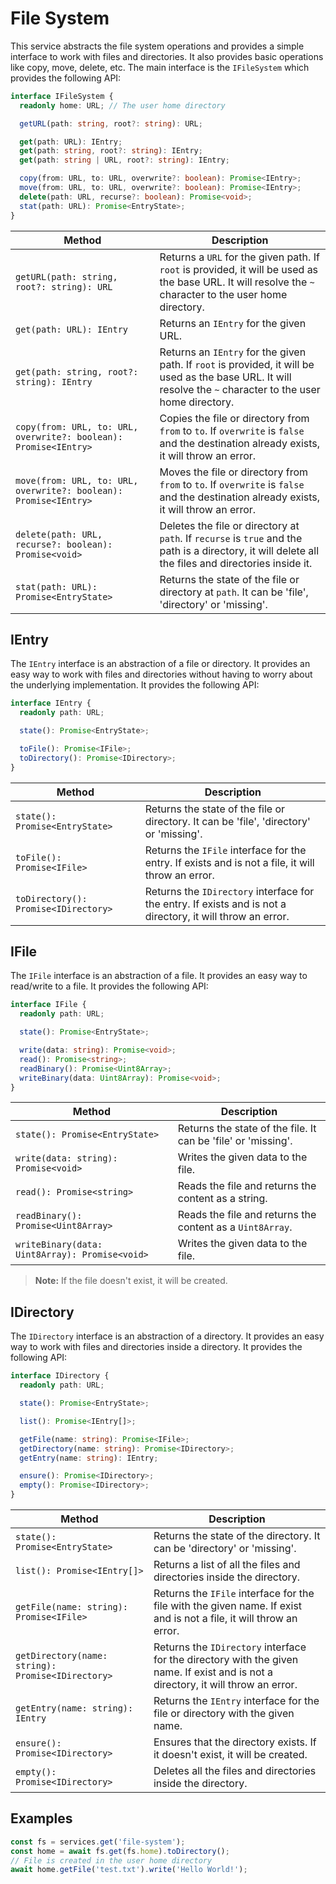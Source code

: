 
# File System

This service abstracts the file system operations and provides a simple interface to work with files and directories. It also provides basic operations like copy, move, delete, etc.
The main interface is the `IFileSystem` which provides the following API:

```ts
interface IFileSystem {
  readonly home: URL; // The user home directory

  getURL(path: string, root?: string): URL;

  get(path: URL): IEntry;
  get(path: string, root?: string): IEntry;
  get(path: string | URL, root?: string): IEntry;

  copy(from: URL, to: URL, overwrite?: boolean): Promise<IEntry>;
  move(from: URL, to: URL, overwrite?: boolean): Promise<IEntry>;
  delete(path: URL, recurse?: boolean): Promise<void>;
  stat(path: URL): Promise<EntryState>;
}
```

| Method | Description |
| --- | --- |
| `getURL(path: string, root?: string): URL` | Returns a `URL` for the given path. If `root` is provided, it will be used as the base URL. It will resolve the `~` character to the user home directory. |
| `get(path: URL): IEntry` | Returns an `IEntry` for the given URL. |
| `get(path: string, root?: string): IEntry` | Returns an `IEntry` for the given path. If `root` is provided, it will be used as the base URL. It will resolve the `~` character to the user home directory. |
| `copy(from: URL, to: URL, overwrite?: boolean): Promise<IEntry>` | Copies the file or directory from `from` to `to`. If `overwrite` is `false` and the destination already exists, it will throw an error. |
| `move(from: URL, to: URL, overwrite?: boolean): Promise<IEntry>` | Moves the file or directory from `from` to `to`. If `overwrite` is `false` and the destination already exists, it will throw an error. |
| `delete(path: URL, recurse?: boolean): Promise<void>` | Deletes the file or directory at `path`. If `recurse` is `true` and the path is a directory, it will delete all the files and directories inside it. |
| `stat(path: URL): Promise<EntryState>` | Returns the state of the file or directory at `path`. It can be 'file', 'directory' or 'missing'. |

## IEntry

The `IEntry` interface is an abstraction of a file or directory. It provides an easy way to work with files and directories without having to worry about the underlying implementation. It provides the following API:

```ts
interface IEntry {
  readonly path: URL;

  state(): Promise<EntryState>;

  toFile(): Promise<IFile>;
  toDirectory(): Promise<IDirectory>;
}
```

| Method | Description |
| --- | --- |
| `state(): Promise<EntryState>` | Returns the state of the file or directory. It can be 'file', 'directory' or 'missing'. |
| `toFile(): Promise<IFile>` | Returns the `IFile` interface for the entry. If exists and is not a file, it will throw an error. |
| `toDirectory(): Promise<IDirectory>` | Returns the `IDirectory` interface for the entry. If exists and is not a directory, it will throw an error. |

## IFile

The `IFile` interface is an abstraction of a file. It provides an easy way to read/write to a file. It provides the following API:

```ts
interface IFile {
  readonly path: URL;

  state(): Promise<EntryState>;

  write(data: string): Promise<void>;
  read(): Promise<string>;
  readBinary(): Promise<Uint8Array>;
  writeBinary(data: Uint8Array): Promise<void>;
}
```

| Method | Description |
| --- | --- |
| `state(): Promise<EntryState>` | Returns the state of the file. It can be 'file' or 'missing'. |
| `write(data: string): Promise<void>` | Writes the given data to the file. |
| `read(): Promise<string>` | Reads the file and returns the content as a string. |
| `readBinary(): Promise<Uint8Array>` | Reads the file and returns the content as a `Uint8Array`. |
| `writeBinary(data: Uint8Array): Promise<void>` | Writes the given data to the file. |

> **Note:** If the file doesn't exist, it will be created.

## IDirectory

The `IDirectory` interface is an abstraction of a directory. It provides an easy way to work with files and directories inside a directory. It provides the following API:

```ts
interface IDirectory {
  readonly path: URL;

  state(): Promise<EntryState>;

  list(): Promise<IEntry[]>;

  getFile(name: string): Promise<IFile>;
  getDirectory(name: string): Promise<IDirectory>;
  getEntry(name: string): IEntry;

  ensure(): Promise<IDirectory>;
  empty(): Promise<IDirectory>;
}
```

| Method | Description |
| --- | --- |
| `state(): Promise<EntryState>` | Returns the state of the directory. It can be 'directory' or 'missing'. |
| `list(): Promise<IEntry[]>` | Returns a list of all the files and directories inside the directory. |
| `getFile(name: string): Promise<IFile>` | Returns the `IFile` interface for the file with the given name. If exist and is not a file, it will throw an error. |
| `getDirectory(name: string): Promise<IDirectory>` | Returns the `IDirectory` interface for the directory with the given name. If exist and is not a directory, it will throw an error. |
| `getEntry(name: string): IEntry` | Returns the `IEntry` interface for the file or directory with the given name. |
| `ensure(): Promise<IDirectory>` | Ensures that the directory exists. If it doesn't exist, it will be created. |
| `empty(): Promise<IDirectory>` | Deletes all the files and directories inside the directory. |

## Examples

```ts
const fs = services.get('file-system');
const home = await fs.get(fs.home).toDirectory();
// File is created in the user home directory
await home.getFile('test.txt').write('Hello World!');
```
